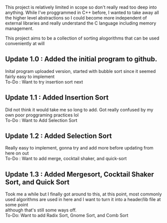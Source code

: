 This project is relatively limited in scope so don't really read too deep into anything.
While I've proggrammed in C++ before, I wanted to take away all the higher level abstractions so I could 
become more independent of external libraries and really understand the C language including 
memory management.

This project aims to be a collection of sorting alogorithms that can be used conveniently at will

Update 1.0 : Added the initial program to github.
-
Inital program uploaded version, started with bubble sort since it seemed fairly easy to implement <br>
  To-Do : Want to try insertion sort next

Update 1.1 : Added Insertion Sort
-
Did not think it would take me so long to add. Got really confused by my own poor proggraming practices lol <br>
 To-Do : Want to Add Selection Sort

Update 1.2 : Added Selection Sort
-
Really easy to implement, gonna try and add more before updating from here on out <br>
 To-Do : Want to add merge, cocktail shaker, and quick-sort

Update 1.3 : Added Mergesort, Cocktail Shaker Sort, and Quick Sort
-
Took me a while but I finally got around to this, at this point, most commonly used algorithms are used in here and I want to turn it into a header/lib file at some point <br>
although that's still some ways off. <br>
 To-Do: Want to add Radix Sort, Gnome Sort, and Comb Sort
